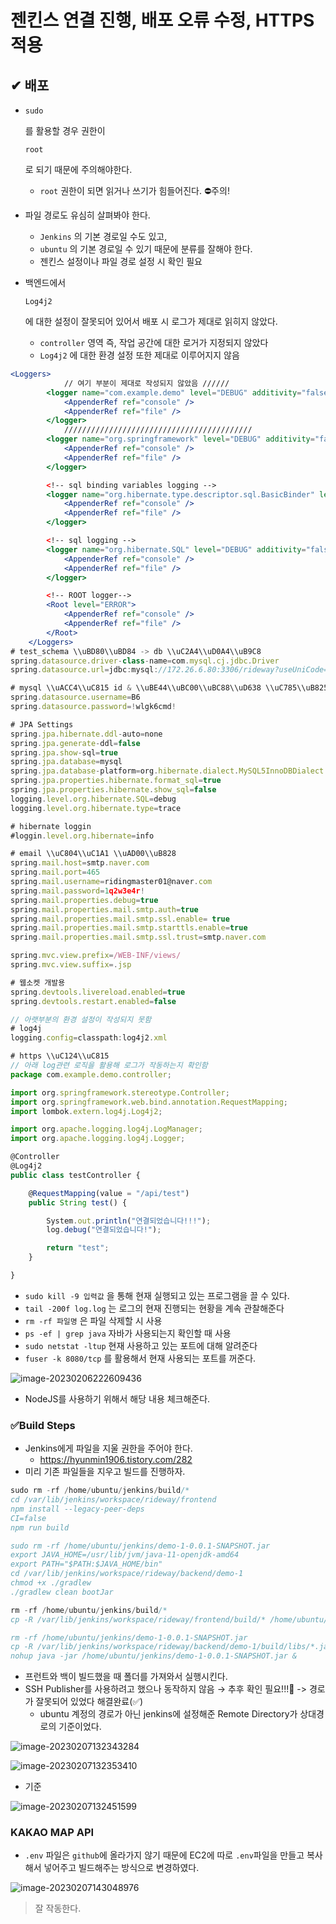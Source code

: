 # 젠킨스 연결 진행, 배포 오류 수정, HTTPS 적용

## ✔ 배포

- ```
  sudo
  ```

   를 활용할 경우 권한이 

  ```
  root
  ```

   로 되기 때문에 주의해야한다.

  - `root` 권한이 되면 읽거나 쓰기가 힘들어진다. ⛔주의!

- 파일 경로도 유심히 살펴봐야 한다.

  - `Jenkins` 의 기본 경로일 수도 있고,
  - `ubuntu` 의 기본 경로일 수 있기 때문에 분류를 잘해야 한다.
  - 젠킨스 설정이나 파일 경로 설정 시 확인 필요

- 백엔드에서 

  ```
  Log4j2
  ```

   에 대한 설정이 잘못되어 있어서 배포 시 로그가 제대로 읽히지 않았다.

  - `controller` 영역 즉, 작업 공간에 대한 로거가 지정되지 않았다
  - `Log4j2` 에 대한 환경 설정 또한 제대로 이루어지지 않음

```jsx
<Loggers>
			// 여기 부분이 제대로 작성되지 않았음 //////
        <logger name="com.example.demo" level="DEBUG" additivity="false" >
            <AppenderRef ref="console" />
            <AppenderRef ref="file" />
        </logger>
			//////////////////////////////////////////
        <logger name="org.springframework" level="DEBUG" additivity="false" >
            <AppenderRef ref="console" />
            <AppenderRef ref="file" />
        </logger>

        <!-- sql binding variables logging -->
        <logger name="org.hibernate.type.descriptor.sql.BasicBinder" level="TRACE" additivity="false">
            <AppenderRef ref="console" />
            <AppenderRef ref="file" />
        </logger>

        <!-- sql logging -->
        <logger name="org.hibernate.SQL" level="DEBUG" additivity="false" >
            <AppenderRef ref="console" />
            <AppenderRef ref="file" />
        </logger>

        <!-- ROOT logger-->
        <Root level="ERROR">
            <AppenderRef ref="console" />
            <AppenderRef ref="file" />
        </Root>
    </Loggers>
# test_schema \\uBD80\\uBD84 -> db \\uC2A4\\uD0A4\\uB9C8
spring.datasource.driver-class-name=com.mysql.cj.jdbc.Driver
spring.datasource.url=jdbc:mysql://172.26.6.80:3306/rideway?useUniCode=yes&characterEncoding=UTF-8&serverTimezone=Asia/Seoul

# mysql \\uACC4\\uC815 id & \\uBE44\\uBC00\\uBC88\\uD638 \\uC785\\uB825
spring.datasource.username=B6
spring.datasource.password=!wlgk6cmd!

# JPA Settings
spring.jpa.hibernate.ddl-auto=none
spring.jpa.generate-ddl=false
spring.jpa.show-sql=true
spring.jpa.database=mysql
spring.jpa.database-platform=org.hibernate.dialect.MySQL5InnoDBDialect
spring.jpa.properties.hibernate.format_sql=true
spring.jpa.properties.hibernate.show_sql=false
logging.level.org.hibernate.SQL=debug
logging.level.org.hibernate.type=trace

# hibernate loggin
#loggin.level.org.hibernate=info

# email \\uC804\\uC1A1 \\uAD00\\uB828
spring.mail.host=smtp.naver.com
spring.mail.port=465
spring.mail.username=ridingmaster01@naver.com
spring.mail.password=1q2w3e4r!
spring.mail.properties.debug=true
spring.mail.properties.mail.smtp.auth=true
spring.mail.properties.mail.smtp.ssl.enable= true
spring.mail.properties.mail.smtp.starttls.enable=true
spring.mail.properties.mail.smtp.ssl.trust=smtp.naver.com

spring.mvc.view.prefix=/WEB-INF/views/
spring.mvc.view.suffix=.jsp

# 웹소켓 개발용
spring.devtools.livereload.enabled=true
spring.devtools.restart.enabled=false

// 아랫부분의 환경 설정이 작성되지 못함
# log4j
logging.config=classpath:log4j2.xml

# https \\uC124\\uC815
// 아래 log관련 로직을 활용해 로그가 작동하는지 확인함
package com.example.demo.controller;

import org.springframework.stereotype.Controller;
import org.springframework.web.bind.annotation.RequestMapping;
import lombok.extern.log4j.Log4j2;

import org.apache.logging.log4j.LogManager;
import org.apache.logging.log4j.Logger;

@Controller
@Log4j2
public class testController {

	@RequestMapping(value = "/api/test")
	public String test() {

		System.out.println("연결되었습니다!!!");
		log.debug("연결되었습니다!");

		return "test";
	}

}
```

- `sudo kill -9 입력값` 을 통해 현재 실행되고 있는 프로그램을 끌 수 있다.
- `tail -200f log.log` 는 로그의 현재 진행되는 현황을 계속 관찰해준다
- `rm -rf 파일명` 은 파일 삭제할 시 사용
- `ps -ef | grep java` 자바가 사용되는지 확인할 때 사용
- `sudo netstat -ltup` 현재 사용하고 있는 포트에 대해 알려준다
- `fuser -k 8080/tcp` 를 활용해서 현재 사용되는 포트를 꺼준다.

![image-20230206222609436](assets/image-20230206222609436.png)

- NodeJS를 사용하기 위해서 해당 내용 체크해준다.

### ✅Build Steps

- Jenkins에게 파일을 지울 권한을 주어야 한다.
  - https://hyunmin1906.tistory.com/282
- 미리 기존 파일들을 지우고 빌드를 진행하자.

```jsx
sudo rm -rf /home/ubuntu/jenkins/build/*
cd /var/lib/jenkins/workspace/rideway/frontend
npm install --legacy-peer-deps
CI=false
npm run build

sudo rm -rf /home/ubuntu/jenkins/demo-1-0.0.1-SNAPSHOT.jar
export JAVA_HOME=/usr/lib/jvm/java-11-openjdk-amd64
export PATH="$PATH:$JAVA_HOME/bin"
cd /var/lib/jenkins/workspace/rideway/backend/demo-1
chmod +x ./gradlew
./gradlew clean bootJar
```

```jsx
rm -rf /home/ubuntu/jenkins/build/*
cp -R /var/lib/jenkins/workspace/rideway/frontend/build/* /home/ubuntu/jenkins/build/

rm -rf /home/ubuntu/jenkins/demo-1-0.0.1-SNAPSHOT.jar
cp -R /var/lib/jenkins/workspace/rideway/backend/demo-1/build/libs/*.jar /home/ubuntu/jenkins/
nohup java -jar /home/ubuntu/jenkins/demo-1-0.0.1-SNAPSHOT.jar &
```

- 프런트와 백이 빌드했을 때 폴더를 가져와서 실행시킨다.
- SSH Publisher를 사용하려고 했으나 동작하지 않음 → 추후 확인 필요!!!📌 -> 경로가 잘못되어 있었다 해결완료(✅)
  - ubuntu 계정의 경로가 아닌 jenkins에 설정해준 Remote Directory가 상대경로의 기준이었다.

![image-20230207132343284](assets/image-20230207132343284.png)

![image-20230207132353410](assets/image-20230207132353410.png)

- 기준

![image-20230207132451599](assets/image-20230207132451599.png)



### KAKAO MAP API

- `.env` 파일은 `github`에 올라가지 않기 때문에 EC2에 따로 `.env`파일을 만들고 복사해서 넣어주고 빌드해주는 방식으로 변경하였다.

![image-20230207143048976](assets/image-20230207143048976.png)

> 잘 작동한다.